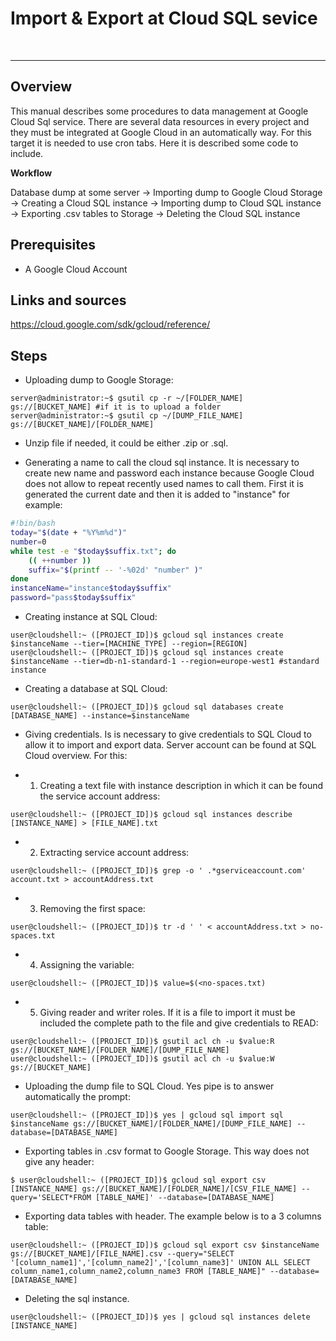 # Import & Export at Cloud SQL sevice



<br>
<hr>


## Overview
This manual describes some procedures to data management at Google Cloud Sql service. There are several data resources in every project and they must be integrated at Google Cloud in an automatically way. For this target it is needed to use cron tabs. Here it is described some code to include.

__Workflow__

Database dump at some server -> Importing dump to Google Cloud Storage -> Creating a Cloud SQL instance -> Importing dump to Cloud SQL instance -> Exporting .csv tables to Storage -> Deleting the Cloud SQL instance

## Prerequisites

- A Google Cloud Account

## Links and sources

https://cloud.google.com/sdk/gcloud/reference/

## Steps

- Uploading dump to Google Storage:

```console
server@administrator:~$ gsutil cp -r ~/[FOLDER_NAME] gs://[BUCKET_NAME] #if it is to upload a folder
server@administrator:~$ gsutil cp ~/[DUMP_FILE_NAME] gs://[BUCKET_NAME]/[FOLDER_NAME]
```
- Unzip file if needed, it could be either .zip or .sql.

- Generating a name to call the cloud sql instance. It is necessary to create new name and password each instance because Google Cloud does not allow to repeat recently used names to call them. First it is generated the current date and then it is added to "instance" for example:

```bash
#!bin/bash
today="$(date + "%Y%m%d")"
number=0
while test -e "$today$suffix.txt"; do
	(( ++number ))
	suffix="$(printf -- '-%02d' "number" )"
done
instanceName="instance$today$suffix"
password="pass$today$suffix"

```

- Creating instance at SQL Cloud:

```console
user@cloudshell:~ ([PROJECT_ID])$ gcloud sql instances create $instanceName --tier=[MACHINE_TYPE] --region=[REGION]
user@cloudshell:~ ([PROJECT_ID])$ gcloud sql instances create $instanceName --tier=db-n1-standard-1 --region=europe-west1 #standard instance
```

- Creating a database at SQL Cloud:

```console
user@cloudshell:~ ([PROJECT_ID])$ gcloud sql databases create [DATABASE_NAME] --instance=$instanceName
```
- Giving credentials. Is is necessary to give credentials to SQL Cloud to allow it to import and export data. Server account can be found at SQL Cloud overview. For this:

- 1. Creating a text file with instance description in which it can be found the service account address:

```console
user@cloudshell:~ ([PROJECT_ID])$ gcloud sql instances describe [INSTANCE_NAME] > [FILE_NAME].txt

```

- 2. Extracting service account address:

```console
user@cloudshell:~ ([PROJECT_ID])$ grep -o ' .*gserviceaccount.com' account.txt > accountAddress.txt

```
- 3. Removing the first space:

```console
user@cloudshell:~ ([PROJECT_ID])$ tr -d ' ' < accountAddress.txt > no-spaces.txt

```
- 4. Assigning the variable:

```console
user@cloudshell:~ ([PROJECT_ID])$ value=$(<no-spaces.txt)
```
- 5. Giving reader and writer roles. If it is a file to import it must be included the complete path to the file and give credentials to READ:

```console
user@cloudshell:~ ([PROJECT_ID])$ gsutil acl ch -u $value:R gs://[BUCKET_NAME]/[FOLDER_NAME]/[DUMP_FILE_NAME] 
user@cloudshell:~ ([PROJECT_ID])$ gsutil acl ch -u $value:W gs://[BUCKET_NAME]
```

- Uploading the dump file to SQL Cloud. Yes pipe is to answer automatically the prompt:

```console
user@cloudshell:~ ([PROJECT_ID])$ yes | gcloud sql import sql $instanceName gs://[BUCKET_NAME]/[FOLDER_NAME]/[DUMP_FILE_NAME] --database=[DATABASE_NAME]
```


- Exporting tables in .csv format to Google Storage. This way does not give any header:
```console
$ user@cloudshell:~ ([PROJECT_ID])$ gcloud sql export csv [INSTANCE_NAME] gs://[BUCKET_NAME]/[FOLDER_NAME]/[CSV_FILE_NAME] --query='SELECT*FROM [TABLE_NAME]' --database=[DATABASE_NAME]
```

- Exporting data tables with header. The example below is to a 3 columns table:

```console
user@cloudshell:~ ([PROJECT_ID])$ gcloud sql export csv $instanceName gs://[BUCKET_NAME]/[FILE_NAME].csv --query="SELECT '[column_name1]','[column_name2]','[column_name3]' UNION ALL SELECT column_name1,column_name2,column_name3 FROM [TABLE_NAME]" --database=[DATABASE_NAME]
```


- Deleting the sql instance.  

```console
user@cloudshell:~ ([PROJECT_ID])$ yes | gcloud sql instances delete [INSTANCE_NAME]
```
	
